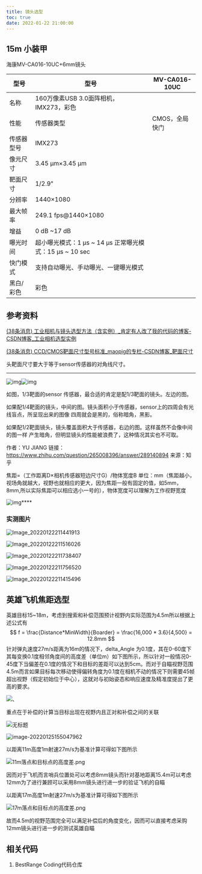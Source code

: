 ```yaml
---
title: 镜头选型
toc: true
date: 2022-01-22 21:00:00
---
```


## 15m 小装甲 

海康MV-CA016-10UC+6mm镜头

| 型号       | 型号                                                    | MV-CA016-10UC  |
| ---------- | ------------------------------------------------------- | -------------- |
| 名称       | 160万像素USB 3.0面阵相机，IMX273，彩色                  |                |
| 性能       | 传感器类型                                              | CMOS，全局快门 |
| 传感器型号 | IMX273                                                  |                |
| 像元尺寸   | 3.45 µm×3.45 µm                                         |                |
| 靶面尺寸   | 1/2.9"                                                  |                |
| 分辨率     | 1440×1080                                               |                |
| 最大帧率   | 249.1 fps@1440×1080                                     |                |
| 增益       | 0 dB ~17 dB                                             |                |
| 曝光时间   | 超小曝光模式：1 μs ~ 14 μs 正常曝光模式：15 μs ~ 10 sec |                |
| 快门模式   | 支持自动曝光、手动曝光、一键曝光模式                    |                |
| 黑白/彩色  | 彩色                                                    |                |

## 参考资料

[(38条消息) 工业相机与镜头选型方法（含实例）_肯定有人改了我的代码的博客-CSDN博客_工业相机选型实例](https://blog.csdn.net/qq_40770527/article/details/104827855)

[(38条消息) CCD/CMOS靶面尺寸型号标准_maopig的专栏-CSDN博客_靶面尺寸](https://blog.csdn.net/maopig/article/details/80773739)

头靶面尺寸要大于等于sensor传感器的对角线尺寸。

------

![img](https://pic1.zhimg.com/50/v2-40e083ffde63b495228c1fdba1e1f661_720w.jpg?source=1940ef5c)![img](https://pic1.zhimg.com/80/v2-40e083ffde63b495228c1fdba1e1f661_720w.jpg?source=1940ef5c)

如图，1/3靶面的sensor 传感器，最合适的肯定是配1/3靶面的镜头。左边的图。

如果配1/4靶面的镜头，中间的图。镜头面积小于传感器，sensor上的四周会有光线盲点，所呈现出来的图像 四周就会是黑的，俗称暗角，黑影。

如果配1/2靶面镜头，镜头覆盖面积大于传感器，右边的图。这样虽然不会像中间的图一样 产生暗角，但明显镜头的性能被浪费了，这种情况其实也不可取。



作者：YU JIANG
链接：https://www.zhihu.com/question/265008396/answer/289140894
来源：知乎



焦距=（工作距离D×相机传感器短边尺寸G）/物体宽度B  单位：mm（焦距越小，视场角就越大，视野也就相应的更大，因为焦距一般有固定的值，如5mm，8mm,所以实际焦距可以相应选小一号的），物体宽度可以理解为工作视野宽度

 

![img](https://img-blog.csdnimg.cn/20200312193051792.png?x-oss-process=image/watermark,type_ZmFuZ3poZW5naGVpdGk,shadow_10,text_aHR0cHM6Ly9ibG9nLmNzZG4ubmV0L3FxXzQwNzcwNTI3,size_16,color_FFFFFF,t_70)****

### 实测图片



![Image_20220122211441913](镜头选型/Image_20220122211441913.bmp)

![Image_20220122211516026](镜头选型/Image_20220122211516026.bmp)

![Image_20220122211738407](镜头选型/Image_20220122211738407.bmp)

![Image_20220122211756520](镜头选型/Image_20220122211756520.bmp)

![Image_20220122211415496](镜头选型/Image_20220122211415496.bmp)



## 英雄飞机焦距选型

英雄目标15~18m，考虑到搜索和补偿范围预计视野内实际范围为4.5m所以根据上述公式有
$$
f = \frac{Distance*MinWidth}{Boarder} = \frac{16,000 * 3.6}{4,500} = 12.8mm
$$
针对弹丸速度27m/s距离为16m的情况下，delta_Angle 为0.1度，其在0-60度下其每变换0.1度相邻角度间的高度差（单位m）如下图所示，所以针对一般情况0-45度下当偏差在0.1度的情况下和目标的差距可以达到5cm。而对于自瞄视野范围4.5m而言如果目标每次移动使得偏转角度为0.1度在相机不动的情况下则需要45帧超出视野（假定初始位于中心），这就对与初始姿态和响应速度及精准度提出了更高的要求。

![](https://gitee.com/y_kvm/img/raw/master/picture/202201251520151.png)、

重点在于补偿的计算当目标出现在视野内且正对和补偿之间的关联

![无标题](https://gitee.com/y_kvm/img/raw/master/picture/202201251540181.png)

![image-20220125155047962](https://gitee.com/y_kvm/img/raw/master/picture/202201251550097.png)

以距离11m高度1m射速27m/s为基准计算可得如下图所示

![11m落点和目标点的高度差.png](https://gitee.com/y_kvm/img/raw/master/picture/202201282247947.png)

因而对于飞机而言哨兵位置处可以考虑8mm镜头而针对基地距离15.4m可以考虑12mm为了进行兼顾可以采用8mm镜头进行进一步的验证飞机的自瞄

以距离17m高度1m射速27m/s为基准计算可得如下图所示

![17m落点和目标点的高度差.png](https://gitee.com/y_kvm/img/raw/master/picture/202201282247263.png)

故而4.5m的视野范围完全可以满足补偿后的角度变化，因而可以直接考虑采购12mm镜头进行进一步的测试英雄自瞄



## 相关代码

1. BestRange Coding代码仓库
